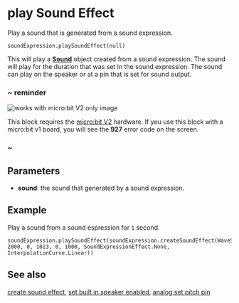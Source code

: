 # play Sound Effect

Play a sound that is generated from a sound expression.

```block
soundExpression.playSoundEffect(null)
```

This will play a **[Sound](/types/sound)** object created from a sound expression. The sound will play for the duration that was set in the sound expression. The sound can play on the speaker or at a pin that is set for sound output.

### ~ reminder

![works with micro:bit V2 only image](/static/v2/v2-only.png)

This block requires the [micro:bit V2](/device/v2) hardware. If you use this block with a micro:bit v1 board, you will see the **927** error code on the screen.

### ~

## Parameters

* **sound**: the sound that generated by a sound expression.

## Example

Play a sound from a sound espression for `1` second.

```blocks
soundExpression.playSoundEffect(soundExpression.createSoundEffect(WaveShape.Sine, 2000, 0, 1023, 0, 1000, SoundExpressionEffect.None, InterpolationCurve.Linear))
```

## See also

[create sound effect](/reference/music/create-sound-effect),
[set built in speaker enabled](/reference/music/set-built-in-speaker-enabled),
[analog set pitch pin](/reference/pins/analog-set-pitch-pin)
